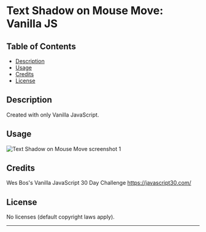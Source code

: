 # Text Shadow on Mouse Move: Vanilla JS

## Table of Contents

- [Description](#description)
- [Usage](#usage)
- [Credits](#credits)
- [License](#license)

## Description

Created with only Vanilla JavaScript.

## Usage

![Text Shadow on Mouse Move screenshot 1](./assets/images/)

## Credits

Wes Bos's Vanilla JavaScript 30 Day Challenge
https://javascript30.com/

## License

No licenses (default copyright laws apply).

---
